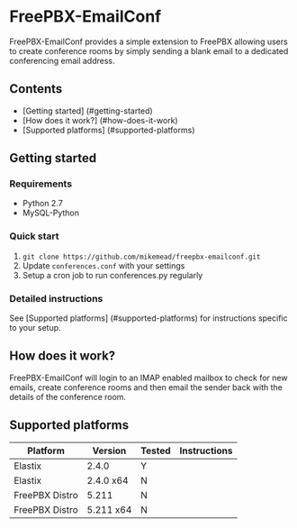 # FreePBX-EmailConf

FreePBX-EmailConf provides a simple extension to FreePBX allowing users to create conference rooms by simply sending a blank email to a dedicated conferencing email address.

## Contents

- [Getting started] (#getting-started)
- [How does it work?] (#how-does-it-work)
- [Supported platforms] (#supported-platforms)

## Getting started

### Requirements

- Python 2.7
- MySQL-Python

### Quick start

1. `git clone https://github.com/mikemead/freepbx-emailconf.git`
2. Update `conferences.conf` with your settings
3. Setup a cron job to run conferences.py regularly

### Detailed instructions

See [Supported platforms] (#supported-platforms) for instructions specific to your setup.

## How does it work?

FreePBX-EmailConf will login to an IMAP enabled mailbox to check for new emails, create conference rooms and then email the sender back with the details of the conference room.

## Supported platforms

| Platform       | Version     | Tested | Instructions |
| ---------------|-------------|--------|--------------|
| Elastix        | 2.4.0       | Y      |              |
| Elastix        | 2.4.0 x64   | N      |              |
| FreePBX Distro | 5.211       | N      |              |
| FreePBX Distro | 5.211 x64   | N      |              |